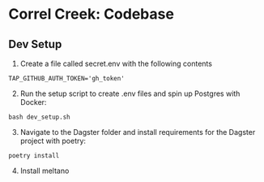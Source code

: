 # Correl Creek: Codebase

## Dev Setup

1. Create a file called secret.env with the following contents

```
TAP_GITHUB_AUTH_TOKEN='gh_token'

```

2. Run the setup script to create .env files and spin up Postgres with Docker:

```
bash dev_setup.sh
```

3. Navigate to the Dagster folder and install requirements for the Dagster project with poetry:

```
poetry install
```

4. Install meltano



